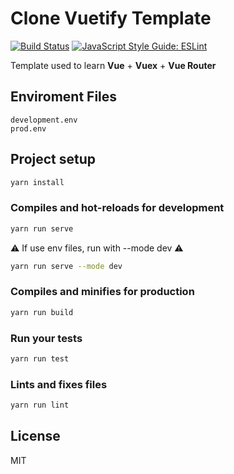 # Clone Vuetify Template

[![Build Status](https://travis-ci.com/GussSoares/vuetify-template.svg?branch=main&style=flat-square&logo=appveyor)](https://travis-ci.com/GussSoares/vuetify-template)
[![JavaScript Style Guide: ESLint](https://img.shields.io/badge/code%20style-eslint-success?style=flat&logo=appveyor)](https://github.com/eslint/eslint "Find and fix problems in your JavaScript code.")

Template used to learn **Vue** + **Vuex** + **Vue Router**

## Enviroment Files
```
development.env
prod.env
```
<!-- **[Vuetify MD Pro](git@github.com:kathirr007/Vuetify-md-pro-clone)** is Clone of the Vuetify Material Dasboard Template from Creative Tim. -->

<!-- To check live version please checkout **[here](https://kathirr007.github.io/Vuetify-md-pro-clone)**
To check live version please checkout **<a href="https://kathirr007.github.io/Vuetify-md-pro-clone" target="_blank" rel="noopener" title="Vuetify-md-pro-clone">Here</a>** -->

## Project setup
```sh
yarn install
```

### Compiles and hot-reloads for development
```sh
yarn run serve
```
⚠️ If use env files, run with --mode dev ⚠️
```sh
yarn run serve --mode dev
```
### Compiles and minifies for production
```sh
yarn run build
```

### Run your tests
```sh
yarn run test
```

### Lints and fixes files
```sh
yarn run lint
```

## License

MIT
<!-- ### Customize configuration
See [Configuration Reference](https://cli.vuejs.org/config/). -->
